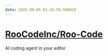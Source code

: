 ```yaml
---
date: 2025-08-05 01:26:56.596019
---
```


# [RooCodeInc/Roo-Code](https://github.com/RooCodeInc/Roo-Code)

AI coding agent in your editor